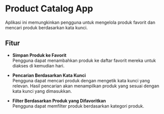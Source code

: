 # Product Catalog App

Aplikasi ini memungkinkan pengguna untuk mengelola produk favorit dan mencari produk berdasarkan kata kunci.

## Fitur

- **Simpan Produk ke Favorit**  
  Pengguna dapat menambahkan produk ke daftar favorit mereka untuk diakses di kemudian hari.

- **Pencarian Berdasarkan Kata Kunci**  
  Pengguna dapat mencari produk dengan mengetik kata kunci yang relevan. Hasil pencarian akan menampilkan produk yang sesuai dengan kata kunci yang dimasukkan.

- **Filter Berdasarkan Produk yang Difavoritkan**  
  Pengguna dapat memfilter produk berdasarkan kategori produk.



